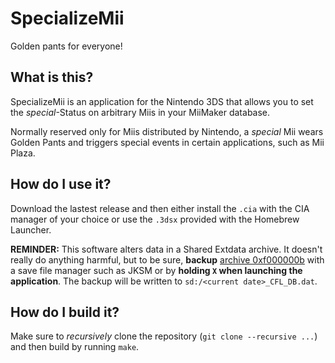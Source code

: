 # SpecializeMii

Golden pants for everyone!

## What is this?

SpecializeMii is an application for the Nintendo 3DS that allows you to set the
*special*-Status on arbitrary Miis in your MiiMaker database.

Normally reserved only for Miis distributed by Nintendo, a *special* Mii wears
Golden Pants and triggers special events in certain applications, such as Mii
Plaza.

## How do I use it?

Download the lastest release and then either install the `.cia` with the CIA
manager of your choice or use the `.3dsx` provided with the Homebrew Launcher.

**REMINDER:** This software alters data in a Shared Extdata archive. It doesn't
really do anything harmful, but to be sure, **backup**
[archive 0xf000000b](https://www.3dbrew.org/wiki/Extdata#NAND_Shared_Extdata)
with a save file manager such as JKSM or by **holding `X` when launching the
application**. The backup will be written to `sd:/<current date>_CFL_DB.dat`.

## How do I build it?

Make sure to *recursively* clone the repository (`git clone --recursive ...`)
and then build by running `make`.
